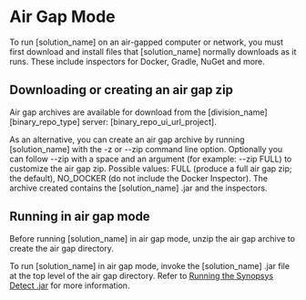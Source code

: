 # Air Gap Mode

To run [solution_name] on an air-gapped computer or network, you must first download and install
files that [solution_name] normally downloads as it runs. These include inspectors
for Docker, Gradle, NuGet and more.

## Downloading or creating an air gap zip

Air gap archives are available for download from the
[division_name] [binary_repo_type] server: [binary_repo_ui_url_project].

As an alternative, you can create an air gap archive by running [solution_name] with the
-z or --zip command line option.
Optionally you can follow --zip with a space and an argument (for example: --zip FULL) to customize the air gap zip. Possible values: FULL (produce a full air gap zip; the default), NO_DOCKER (do not include the Docker Inspector).
The archive created contains the [solution_name] .jar and the inspectors.

## Running in air gap mode

Before running [solution_name] in air gap mode, unzip the air gap archive to create the air gap directory.

To run [solution_name] in air gap mode, invoke the [solution_name] .jar file at the top level of
the air gap directory. Refer to [Running the Synopsys Detect .jar](runningjar.md) for more information.
